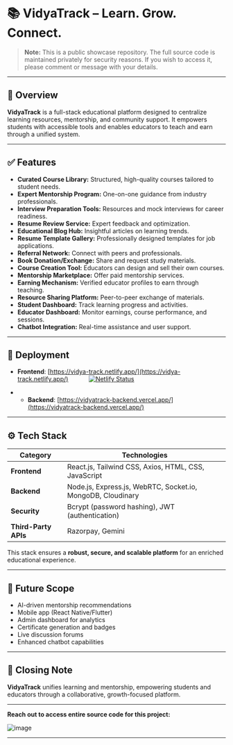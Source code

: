 # 📚 VidyaTrack – Learn. Grow. Connect.

> **Note:** This is a public showcase repository. The full source code is maintained privately for security reasons. If you wish to access it, please comment or message with your details.

---

## 🔎 Overview

**VidyaTrack** is a full-stack educational platform designed to centralize learning resources, mentorship, and community support. It empowers students with accessible tools and enables educators to teach and earn through a unified system.

---

## ✅ Features

- **Curated Course Library:** Structured, high-quality courses tailored to student needs.
- **Expert Mentorship Program:** One-on-one guidance from industry professionals.
- **Interview Preparation Tools:** Resources and mock interviews for career readiness.
- **Resume Review Service:** Expert feedback and optimization.
- **Educational Blog Hub:** Insightful articles on learning trends.
- **Resume Template Gallery:** Professionally designed templates for job applications.
- **Referral Network:** Connect with peers and professionals.
- **Book Donation/Exchange:** Share and request study materials.
- **Course Creation Tool:** Educators can design and sell their own courses.
- **Mentorship Marketplace:** Offer paid mentorship services.
- **Earning Mechanism:** Verified educator profiles to earn through teaching.
- **Resource Sharing Platform:** Peer-to-peer exchange of materials.
- **Student Dashboard:** Track learning progress and activities.
- **Educator Dashboard:** Monitor earnings, course performance, and sessions.
- **Chatbot Integration:** Real-time assistance and user support.

---

## 🚀 Deployment

- **Frontend**: [https://vidya-track.netlify.app/](https://vidya-track.netlify.app/) &nbsp;&nbsp;&nbsp;&nbsp;&nbsp;&nbsp;&nbsp;&nbsp;&nbsp;&nbsp; [![Netlify Status](https://api.netlify.com/api/v1/badges/02d95b97-a97e-4ac4-94cd-3a9d0fb64e7e/deploy-status)](https://app.netlify.com/projects/vidya-track/deploys)

- - **Backend**: [https://vidyatrack-backend.vercel.app/](https://vidyatrack-backend.vercel.app/)


---

## ⚙ Tech Stack

| **Category**        | **Technologies**                                    |
|----------------------|-----------------------------------------------------|
| **Frontend**        | React.js, Tailwind CSS, Axios, HTML, CSS, JavaScript |
| **Backend**         | Node.js, Express.js, WebRTC, Socket.io, MongoDB, Cloudinary |
| **Security**        | Bcrypt (password hashing), JWT (authentication)     |
| **Third-Party APIs**| Razorpay, Gemini                                    |

This stack ensures a **robust, secure, and scalable platform** for an enriched educational experience.

---

## 🔮 Future Scope

- AI-driven mentorship recommendations
- Mobile app (React Native/Flutter)
- Admin dashboard for analytics
- Certificate generation and badges
- Live discussion forums
- Enhanced chatbot capabilities

---

## 🙌 Closing Note

**VidyaTrack** unifies learning and mentorship, empowering students and educators through a collaborative, growth-focused platform.




---




**Reach out to access entire source code for this project:**



![image](https://github.com/user-attachments/assets/305fc491-eaa0-4c49-ac6a-31a3db5c888c)


---
